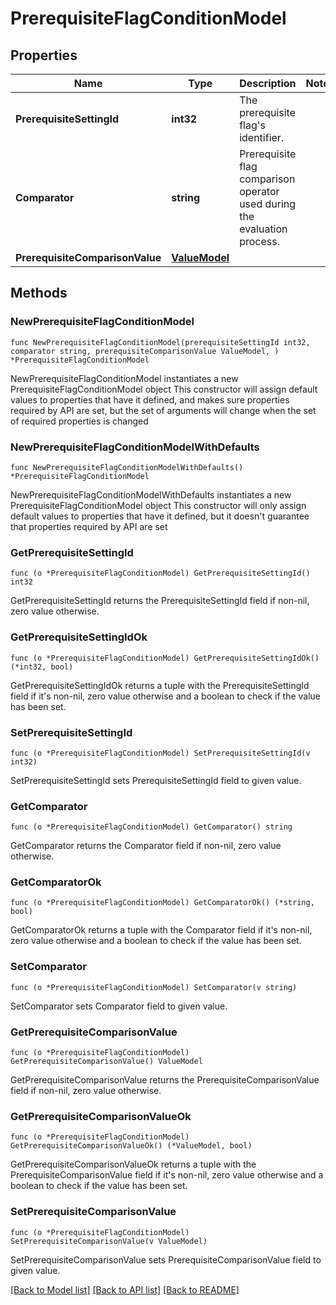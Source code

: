 # PrerequisiteFlagConditionModel

## Properties

Name | Type | Description | Notes
------------ | ------------- | ------------- | -------------
**PrerequisiteSettingId** | **int32** | The prerequisite flag&#39;s identifier. | 
**Comparator** | **string** | Prerequisite flag comparison operator used during the evaluation process. | 
**PrerequisiteComparisonValue** | [**ValueModel**](ValueModel.md) |  | 

## Methods

### NewPrerequisiteFlagConditionModel

`func NewPrerequisiteFlagConditionModel(prerequisiteSettingId int32, comparator string, prerequisiteComparisonValue ValueModel, ) *PrerequisiteFlagConditionModel`

NewPrerequisiteFlagConditionModel instantiates a new PrerequisiteFlagConditionModel object
This constructor will assign default values to properties that have it defined,
and makes sure properties required by API are set, but the set of arguments
will change when the set of required properties is changed

### NewPrerequisiteFlagConditionModelWithDefaults

`func NewPrerequisiteFlagConditionModelWithDefaults() *PrerequisiteFlagConditionModel`

NewPrerequisiteFlagConditionModelWithDefaults instantiates a new PrerequisiteFlagConditionModel object
This constructor will only assign default values to properties that have it defined,
but it doesn't guarantee that properties required by API are set

### GetPrerequisiteSettingId

`func (o *PrerequisiteFlagConditionModel) GetPrerequisiteSettingId() int32`

GetPrerequisiteSettingId returns the PrerequisiteSettingId field if non-nil, zero value otherwise.

### GetPrerequisiteSettingIdOk

`func (o *PrerequisiteFlagConditionModel) GetPrerequisiteSettingIdOk() (*int32, bool)`

GetPrerequisiteSettingIdOk returns a tuple with the PrerequisiteSettingId field if it's non-nil, zero value otherwise
and a boolean to check if the value has been set.

### SetPrerequisiteSettingId

`func (o *PrerequisiteFlagConditionModel) SetPrerequisiteSettingId(v int32)`

SetPrerequisiteSettingId sets PrerequisiteSettingId field to given value.


### GetComparator

`func (o *PrerequisiteFlagConditionModel) GetComparator() string`

GetComparator returns the Comparator field if non-nil, zero value otherwise.

### GetComparatorOk

`func (o *PrerequisiteFlagConditionModel) GetComparatorOk() (*string, bool)`

GetComparatorOk returns a tuple with the Comparator field if it's non-nil, zero value otherwise
and a boolean to check if the value has been set.

### SetComparator

`func (o *PrerequisiteFlagConditionModel) SetComparator(v string)`

SetComparator sets Comparator field to given value.


### GetPrerequisiteComparisonValue

`func (o *PrerequisiteFlagConditionModel) GetPrerequisiteComparisonValue() ValueModel`

GetPrerequisiteComparisonValue returns the PrerequisiteComparisonValue field if non-nil, zero value otherwise.

### GetPrerequisiteComparisonValueOk

`func (o *PrerequisiteFlagConditionModel) GetPrerequisiteComparisonValueOk() (*ValueModel, bool)`

GetPrerequisiteComparisonValueOk returns a tuple with the PrerequisiteComparisonValue field if it's non-nil, zero value otherwise
and a boolean to check if the value has been set.

### SetPrerequisiteComparisonValue

`func (o *PrerequisiteFlagConditionModel) SetPrerequisiteComparisonValue(v ValueModel)`

SetPrerequisiteComparisonValue sets PrerequisiteComparisonValue field to given value.



[[Back to Model list]](../README.md#documentation-for-models) [[Back to API list]](../README.md#documentation-for-api-endpoints) [[Back to README]](../README.md)


